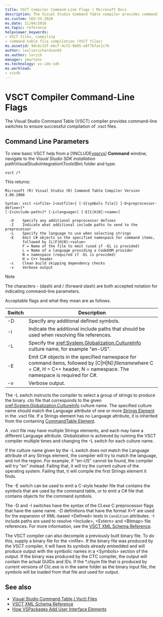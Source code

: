 ```yaml
---
title: VSCT Compiler Command-Line Flags | Microsoft Docs
description: The Visual Studio Command Table compiler provides command-line options to ensure successful compilation of .vsct files.
ms.custom: SEO-VS-2020
ms.date: 11/04/2016
ms.topic: reference
helpviewer_keywords:
- VSCT files, compiling
- command-table file compilation (VSCT files)
ms.assetid: 9dc6c33f-e6cf-4cf2-9b05-e8f7bfac1cfb
author: leslierichardson95
ms.author: lerich
manager: jmartens
ms.technology: vs-ide-sdk
ms.workload:
- vssdk
---
```

# VSCT Compiler Command-Line Flags
The Visual Studio Command Table (VSCT) compiler provides command-line switches to ensure successful compilation of .vsct files.

## Command Line Parameters
 To view basic VSCT help from a [!INCLUDE[vsprvs](../../code-quality/includes/vsprvs_md.md)] **Command** window, navigate to the *Visual Studio SDK installation path*\VisualStudioIntegration\Tools\Bin\ folder and type:

```
vsct /?
```

 This returns:

```
Microsoft (R) Visual Studio (R) Command Table Compiler Version 3.00.2000

Syntax: vsct <infile> [<outfile>] [-S[symbols file]] [-D<preprocessor-define>]*
[-I<include-path>]* [-L<language>] [-E[C|H|N]:<name>]

  -D    Specify any additional preprocessor defines
  -I    Indicate what additional include paths to send to the preprocessor
  -L    Specify the language to use when selecting strings
  -E    Emit C# objects in the specified namespace for command items,
        followed by [L|F|H|N]:<value>
        F = Name of the file to emit (used if -EL is provided)
        L = Name of a language providing a CodeDOM provider
        N = namespace (required if -EL is provided)
        H = C++ header
  -c    Clean build skipping dependency checks
  -v    Verbose output
```

> [!NOTE]
> The characters - (dash) and / (forward slash) are both accepted notation for indicating command-line parameters.

 Acceptable flags and what they mean are as follows.

|Switch|Description|
|------------|-----------------|
|-D|Specify any additional defined symbols.|
|-I|Indicate the additional include paths that should be used when resolving file references.|
|-L|Specify the <xref:System.Globalization.CultureInfo> culture name, for example "en-US".|
|-E|Emit C# objects in the specified namespace for command items, followed by [C&#124;H&#124;N]:*filename*where C = C#, H = C++ header, N = namespace. The namespace is required for C#.|
|-v|Verbose output.|

 The -L switch instructs the compiler to select a group of strings to produce the binary .cto file that corresponds to the given <xref:System.Globalization.CultureInfo> culture name. The specified culture name should match the Language attribute of one or more [Strings Element](../../extensibility/strings-element.md) in the .vsct file. If a Strings element has no Language attribute, it is inherited from the containing [CommandTable Element](../../extensibility/commandtable-element.md).

 A .vsct file may have multiple Strings elements, and each may have a different Language attribute. Globalization is achieved by running the VSCT compiler multiple times and changing the -L switch for each culture name.

 If the culture name given by the -L switch does not match the Language attribute of any Strings element, the compiler will try to match the language, and not the region. For example, if "en-US" cannot be found, the compiler will try "en" instead. Failing that, it will try the current culture of the operating system. Failing that, it will compile the first Strings element it finds.

 The -E switch can be used to emit a C-style header file that contains the symbols that are used by the command table, or to emit a C# file that contains objects for the command symbols.

 The -D and -I switches have the syntax of the Cl.exe C preprocessor flags that have the same name. -D definitions that have the format X=Y are used for the expansion of XML-based \<Defined> tests in `Condition` attributes. -I include paths are used to resolve \<Include>, \<Extern> and \<Bitmap> file references. For more information, see the [VSCT XML Schema Reference](../../extensibility/vsct-xml-schema-reference.md).

 The VSCT compiler can also decompile a previously built binary file. To do this, supply a binary file for the \<infile>.   If the binary file was produced by the VSCT compiler, it will have its symbols already embedded and will produce output with the symbolic names in a \<Symbols> section of the output. If the binary was produced by the CTC compiler, the output will contain the actual GUIDs and IDs. If the *.ctsym file that is produced by current versions of Ctc.exe is in the same folder as the binary input file, the symbols will be loaded from that file and used for output.

## See also
- [Visual Studio Command Table (.Vsct) Files](../../extensibility/internals/visual-studio-command-table-dot-vsct-files.md)
- [VSCT XML Schema Reference](../../extensibility/vsct-xml-schema-reference.md)
- [How VSPackages Add User Interface Elements](../../extensibility/internals/how-vspackages-add-user-interface-elements.md)
